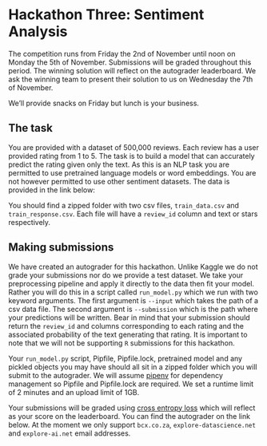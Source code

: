 # Hackathon Three: Sentiment Analysis

The competition runs from Friday the 2nd of November until noon on Monday the 5th of November. Submissions will be graded throughout this period. The winning solution will reflect on the autograder leaderboard. We ask the winning team to present their solution to us on Wednesday the 7th of November.

We’ll provide snacks on Friday but lunch is your business.


## The task

You are provided with a dataset of 500,000 reviews. Each review has a user provided rating from 1 to 5. The task is to build a model that can accurately predict the rating given only the text. As this is an NLP task you are permitted to use pretrained language models or word embeddings. You are not however permitted to use other sentiment datasets. The data is provided in the link below:


You should find a zipped folder with two csv files, `train_data.csv` and `train_response.csv`. Each file will have a `review_id` column and text or stars respectively.

## Making submissions

We have created an autograder for this hackathon. Unlike Kaggle we do not grade your submissions nor do we provide a test dataset. We take your preprocessing pipeline and apply it directly to the data then fit your model. Rather you will do this in a script called `run_model.py` which we run with two keyword arguments. The first argument is `--input` which takes the path of a csv data file. The second argument is `--submission` which is the path where your predictions will be written. Bear in mind that your submission should return the `review_id` and columns corresponding to each rating and the associated probability of the text generating that rating. It is important to note that we will not be supporting `R` submissions for this hackathon.

Your `run_model.py` script, Pipfile, Pipfile.lock, pretrained model and any pickled objects you may have should all sit in a zipped folder which you will submit to the autograder. We will assume [pipenv](https://pipenv.readthedocs.io/en/latest/) for dependency management so Pipfile and Pipfile.lock are required. We set a runtime limit of 2 minutes and an upload limit of 1GB.

Your submissions will be graded using [cross entropy loss](https://ml-cheatsheet.readthedocs.io/en/latest/loss_functions.html) which will reflect as your score on the leaderboard. You can find the autograder on the link below. At the moment we only support `bcx.co.za`, `explore-datascience.net` and `explore-ai.net` email addresses.


